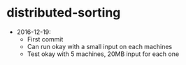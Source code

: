 # distributed-sorting
- 2016-12-19: 
	+ First commit
	+ Can run okay with a small input on each machines
	+ Test okay with 5 machines, 20MB input for each one
